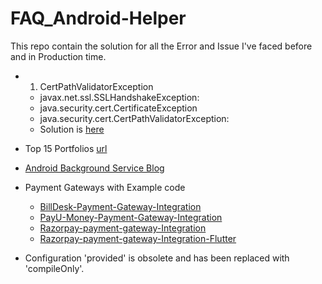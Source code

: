 # FAQ_Android-Helper
This repo contain the solution for all the Error and Issue I've faced before and in Production time.

- 1. CertPathValidatorException
    - javax.net.ssl.SSLHandshakeException:
    - java.security.cert.CertificateException
    - java.security.cert.CertPathValidatorException:
    - Solution is [here][0]
- Top 15 Portfolios [url][1]
- [Android Background Service Blog](https://www.vogella.com/tutorials/AndroidServices/article.html)
- Payment Gateways with Example code
    - [BillDesk-Payment-Gateway-Integration](https://github.com/saxenahysm/billdesk-payment-gateway)
    - [PayU-Money-Payment-Gateway-Integration](https://github.com/saxenahysm/PayU-Money-Android-Java)
    - [Razorpay-payment-gateway-Integration](https://github.com/saxenahysm/Rayzorpay-demo)
    - [Razorpay-payment-gateway-Integration-Flutter](https://github.com/saxenahysm/flutter_widgets_-_apicall)
-  Configuration 'provided' is obsolete and has been replaced with 'compileOnly'.


   [0]: https://github.com/saxenahysm/CertPathValidatorException

[1]: https://www.freecodecamp.org/news/15-web-developer-portfolios-to-inspire-you-137fb1743cae/
